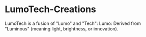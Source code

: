 # LumoTech-Creations
LumoTech is a fusion of "Lumo" and "Tech":  Lumo: Derived from "Luminous" (meaning light, brightness, or innovation). 
